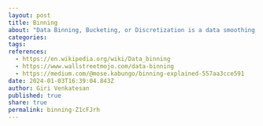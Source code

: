 ```yaml
---
layout: post
title: Binning
about: "Data Binning, Bucketing, or Discretization is a data smoothing and pre-processing method to group original continuous data into small, discrete bins, intervals, or categories. Each bin is considered separate so that a general value representing the whole bin can be calculated&newline;Also referred to as Data Bucketing."
categories:
tags:
references:
  - https://en.wikipedia.org/wiki/Data_binning
  - https://www.wallstreetmojo.com/data-binning
  - https://medium.com/@mose.kabungo/binning-explained-557aa3cce591
date: 2024-01-03T16:39:04.843Z
author: Giri Venkatesan
published: true
share: true
permalink: binning-Z1cFJrh
---
```

